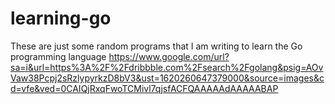 # learning-go
These are just some random programs that I am writing to learn the Go programming language 
https://www.google.com/url?sa=i&url=https%3A%2F%2Fdribbble.com%2Fsearch%2Fgolang&psig=AOvVaw38Pcpj2sRzlypyrkzD8bV3&ust=1620260647379000&source=images&cd=vfe&ved=0CAIQjRxqFwoTCMivl7qjsfACFQAAAAAdAAAAABAP
